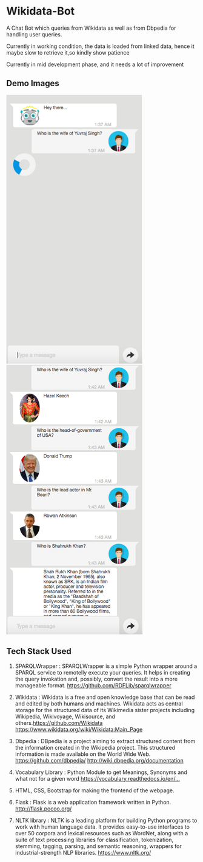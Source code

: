 # Wikidata-Bot
 
A Chat Bot which queries from Wikidata as well as from Dbpedia for handling user queries.

Currently in working condition, the data is loaded from linked data, hence it maybe slow to retrieve it,so kindly show patience

Currently in mid development phase, and it needs a lot of improvement

## Demo Images

<img src="/demo-pics/Chat-bot-1.png" alt="Chat Bot 1" width= "360px"/><img src="/demo-pics/Chat-bot-2.png" alt="Chat Bot 2" width= "360px"/>


## Tech Stack Used

1. SPARQLWrapper : SPARQLWrapper is a simple Python wrapper around a SPARQL service to remotelly execute your queries. It helps in creating the query invokation and, possibly, convert the result into a more manageable format.
https://github.com/RDFLib/sparqlwrapper

2. Wikidata : Wikidata is a free and open knowledge base that can be read and edited by both humans and machines.
Wikidata acts as central storage for the structured data of its Wikimedia sister projects including Wikipedia, Wikivoyage, Wikisource, and others.https://github.com/Wikidata
https://www.wikidata.org/wiki/Wikidata:Main_Page

3. Dbpedia : DBpedia is a project aiming to extract structured content from the information created in the Wikipedia project. This structured information is made available on the World Wide Web. https://github.com/dbpedia/
http://wiki.dbpedia.org/documentation

4. Vocabulary Library : Python Module to get Meanings, Synonyms and what not for a given word https://vocabulary.readthedocs.io/en/…

5. HTML, CSS, Bootstrap for making the frontend of the webpage.

6. Flask : Flask is a web application framework written in Python.
http://flask.pocoo.org/

7. NLTK library : NLTK is a leading platform for building Python programs to work with human language data. It provides easy-to-use interfaces to over 50 corpora and lexical resources such as WordNet, along with a suite of text processing libraries for classification, tokenization, stemming, tagging, parsing, and semantic reasoning, wrappers for industrial-strength NLP libraries.
https://www.nltk.org/
 
